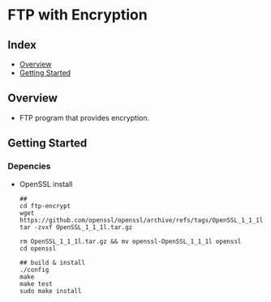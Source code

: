 # FTP with Encryption

## Index

  - [Overview](#overview) 
  - [Getting Started](#getting-started)

## Overview

- FTP program that provides encryption.

## Getting Started

### Depencies

- OpenSSL install

  ```
  ## 
  cd ftp-encrypt
  wget https://github.com/openssl/openssl/archive/refs/tags/OpenSSL_1_1_1l.tar.gz
  tar -zvxf OpenSSL_1_1_1l.tar.gz
  
  rm OpenSSL_1_1_1l.tar.gz && mv openssl-OpenSSL_1_1_1l openssl
  cd openssl
  
  ## build & install
  ./config
  make
  make test
  sudo make install
  ```
